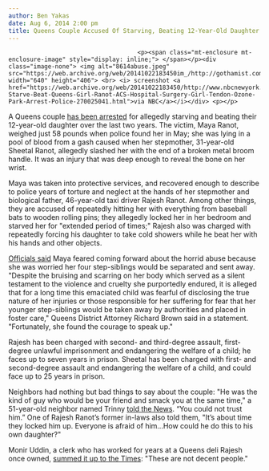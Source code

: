 ```yaml
---
author: Ben Yakas
date: Aug 6, 2014 2:00 pm
title: Queens Couple Accused Of Starving, Beating 12-Year-Old Daughter
---
```


	
										<p><span class="mt-enclosure mt-enclosure-image" style="display: inline;"> </span></p><div class="image-none"> <img alt="8614abuse.jpeg" src="https://web.archive.org/web/20141022183450im_/http://gothamist.com/attachments/byakas/8614abuse.jpeg" width="640" height="406"> <br> <i> screenshot <a href="https://web.archive.org/web/20141022183450/http://www.nbcnewyork.com/news/local/Child-Starve-Beat-Queens-Girl-Ranot-ACS-Hospital-Surgery-Girl-Tendon-Ozone-Park-Arrest-Police-270025041.html">via NBC</a></i></div> <p></p>

<p>A Queens couple <a href="https://web.archive.org/web/20141022183450/http://www.nbcnewyork.com/news/local/Child-Starve-Beat-Queens-Girl-Ranot-ACS-Hospital-Surgery-Girl-Tendon-Ozone-Park-Arrest-Police-270025041.html">has been arrested</a> for allegedly starving and beating their 12-year-old daughter over the last two years. The victim, Maya Ranot, weighed just 58 pounds when police found her in May; she was lying in a pool of blood from a gash caused when her stepmother, 31-year-old Sheetal Ranot, allegedly slashed her with the end of a broken metal broom handle. It was an injury that was deep enough to reveal the bone on her wrist.</p>

<p>Maya was taken into protective services, and recovered enough to describe to police years of torture and neglect at the hands of her stepmother and biological father, 46-year-old taxi driver Rajesh Ranot. Among other things, they are accused of repeatedly hitting her with everything from baseball bats to wooden rolling pins; they allegedly locked her in her bedroom and starved her for &quot;extended period of times;&quot; Rajesh also was charged with repeatedly forcing his daughter to take cold showers while he beat her with his hands and other objects.</p>

<p><a href="https://web.archive.org/web/20141022183450/http://newyork.cbslocal.com/2014/08/05/ozone-park-couple-accused-of-beating-starving-12-year-old-girl/">Officials said</a> Maya feared coming forward about the horrid abuse because she was worried her four step-siblings would be separated and sent away. &quot;Despite the bruising and scarring on her body which served as a silent testament to the violence and cruelty she purportedly endured, it is alleged that for a long time this emaciated child was fearful of disclosing the true nature of her injuries or those responsible for her suffering for fear that her younger step-siblings would be taken away by authorities and placed in foster care,&quot; Queens District Attorney Richard Brown said in a statement. &quot;Fortunately, she found the courage to speak up.&quot;</p>

<p>Rajesh has been charged with second- and third-degree assault, first-degree unlawful imprisonment and endangering the welfare of a child; he faces up to seven years in prison. Sheetal has been charged with first- and second-degree assault and endangering the welfare of a child, and could face up to 25 years in prison.</p>

<p>Neighbors had nothing but bad things to say about the couple: &quot;He was the kind of guy who would be your friend and smack you at the same time,&quot; a 51-year-old neighbor named Trinny <a href="https://web.archive.org/web/20141022183450/http://www.nydailynews.com/new-york/nyc-crime/queens-parents-jailed-unspeakable-child-abuse-da-article-1.1892446">told the News</a>. &#x201C;You could not trust him.&#x201D; One of Rajesh Ranot&#x2019;s former in-laws also told them, &quot;It&#x2019;s about time they locked him up. Everyone is afraid of him...How could he do this to his own daughter?&quot;</p>

<p>Monir Uddin, a clerk who has worked for years at a Queens deli Rajesh once owned, <a href="https://web.archive.org/web/20141022183450/http://www.nytimes.com/2014/08/06/nyregion/queens-couple-are-charged-in-severe-abuse-of-daughter.html?_r=0">summed it up to the Times</a>: &quot;These are not decent people.&quot;</p>					
										
									
				